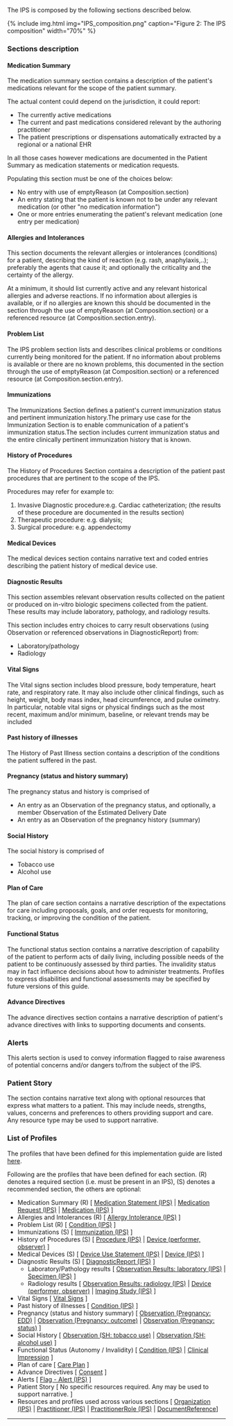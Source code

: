 The IPS is composed by the following sections described below.

{% include img.html img="IPS_composition.png" caption="Figure 2: The IPS composition" width="70%" %}

### Sections description

#### Medication Summary

The medication summary section contains a description of the patient's medications relevant for the scope of the patient summary.

The actual content could depend on the jurisdiction, it could report:

- The currently active medications
- The current and past medications considered relevant by the authoring practitioner
- The patient prescriptions or dispensations automatically extracted by a regional or a national EHR

In all those cases however medications are documented in the Patient Summary as medication statements or medication requests.

Populating this section must be one of the choices below:

- No entry with use of emptyReason (at Composition.section)
- An entry stating that the patient is known not to be under any relevant medication (or other "no medication information")
- One or more entries enumerating the patient's relevant medication (one entry per medication)

#### Allergies and Intolerances

This section documents the relevant allergies or intolerances (conditions) for a patient, describing the kind of reaction (e.g. rash, anaphylaxis,..); preferably the agents that cause it; and optionally the criticality and the certainty of the allergy.

At a minimum, it should list currently active and any relevant historical allergies and adverse reactions. If no information about allergies is available, or if no allergies are known this should be documented in the section through the use of emptyReason (at Composition.section) or a referenced resource (at Composition.section.entry).

#### Problem List

The IPS problem section lists and describes clinical problems or conditions currently being monitored for the patient. If no information about problems is available or there are no known problems, this documented in the section through the use of emptyReason (at Composition.section) or a referenced resource (at Composition.section.entry).

#### Immunizations

The Immunizations Section defines a patient's current immunization status and pertinent immunization history.The primary use case for the Immunization Section is to enable communication of a patient's immunization status.The section includes current immunization status and the entire clinically pertinent immunization history that is known.

#### History of Procedures

The History of Procedures Section contains a description of the patient past procedures that are pertinent to the scope of the IPS.

Procedures may refer for example to:

1. Invasive Diagnostic procedure:e.g. Cardiac catheterization; (the results of these procedure are documented in the results section)
2. Therapeutic procedure: e.g. dialysis;
3. Surgical procedure: e.g. appendectomy

#### Medical Devices

The medical devices section contains narrative text and coded entries describing the patient history of medical device use.

#### Diagnostic Results

This section assembles relevant observation results collected on the patient or produced on in-vitro biologic specimens collected from the patient. These results may include laboratory, pathology, and radiology results.

This section includes entry choices to carry result observations (using Observation or referenced observations in DiagnosticReport) from:

- Laboratory/pathology
- Radiology

#### Vital Signs

The Vital signs section includes blood pressure, body temperature, heart rate, and respiratory rate. It may also include other clinical findings, such as height, weight, body mass index, head circumference, and pulse oximetry. In particular, notable vital signs or physical findings such as the most recent, maximum and/or minimum, baseline, or relevant trends may be included

#### Past history of illnesses

The History of Past Illness section contains a description of the conditions the patient suffered in the past.

#### Pregnancy (status and history summary)

The pregnancy status and history is comprised of

- An entry as an Observation of the pregnancy status, and optionally, a member Observation of the Estimated Delivery Date
- An entry as an Observation of the pregnancy history (summary)

#### Social History

The social history is comprised of

- Tobacco use
- Alcohol use

#### Plan of Care

The plan of care section contains a narrative description of the expectations for care including proposals, goals, and order requests for monitoring, tracking, or improving the condition of the patient.

#### Functional Status

The functional status section contains a narrative description of capability of the patient to perform acts of daily living, including possible needs of the patient to be continuously assessed by third parties. The invalidity status may in fact influence decisions about how to administer treatments. Profiles to express disabilities and functional assessments may be specified by future versions of this guide.

#### Advance Directives

The advance directives section contains a narrative description of patient's advance directives with links to supporting documents and consents.

### Alerts

This alerts section is used to convey information flagged to raise awareness of potential concerns and/or dangers to/from the subject of the IPS.

### Patient Story

The section contains narrative text along with optional resources that express what matters to a patient. This may include needs, strengths, values, concerns and preferences to others providing support and care. Any resource type may be used to support narrative.

### List of Profiles

The profiles that have been defined for this implementation guide are listed <a href="profiles.html">here</a>.

Following are the profiles that have been defined for each section. (R) denotes a required section (i.e. must be present in an IPS), (S) denotes a recommended section, the others are optional:

- Medication Summary (R)
  [ <a href="StructureDefinition-MedicationStatement-uv-ips.html">Medication Statement (IPS)</a> |
  <a href="StructureDefinition-MedicationRequest-uv-ips.html">Medication Request (IPS)</a> |
  <a href="StructureDefinition-Medication-uv-ips.html">Medication (IPS)</a> ]
- Allergies and Intolerances (R)
  [ <a href="StructureDefinition-AllergyIntolerance-uv-ips.html">Allergy Intolerance (IPS)</a> ]
- Problem List (R)
  [ <a href="StructureDefinition-Condition-uv-ips.html">Condition (IPS)</a> ]
- Immunizations (S)
  [ <a href="StructureDefinition-Immunization-uv-ips.html">Immunization (IPS)</a> ]
- History of Procedures (S)
  [ <a href="StructureDefinition-Procedure-uv-ips.html">Procedure (IPS)</a> | 
  <a href="StructureDefinition-Device-observer-uv-ips.html">Device (performer, observer)</a> ]
- Medical Devices (S)
  [ <a href="StructureDefinition-DeviceUseStatement-uv-ips.html">Device Use Statement (IPS)</a> |
  <a href="StructureDefinition-Device-uv-ips.html">Device (IPS)</a> ]
- Diagnostic Results (S)
  [ <a href="StructureDefinition-DiagnosticReport-uv-ips.html">DiagnosticReport (IPS)</a> ]
  - Laboratory/Pathology results
    [ <a href="StructureDefinition-Observation-results-laboratory-pathology-uv-ips.html">Observation Results: laboratory (IPS)</a> |
    <a href="StructureDefinition-Specimen-uv-ips.html">Specimen (IPS)</a> ]
  - Radiology results
    [ <a href="StructureDefinition-Observation-results-radiology-uv-ips.html">Observation Results: radiology (IPS)</a> |
    <a href="StructureDefinition-Device-observer-uv-ips.html">Device (performer, observer)</a> |
    <a href="StructureDefinition-ImagingStudy-uv-ips.html">Imaging Study (IPS)</a> ]
- Vital Signs
  [ <a href="{{site.data.fhir.path}}vitalsigns.html">Vital Signs</a> ]
- Past history of illnesses
  [ <a href="StructureDefinition-Condition-uv-ips.html">Condition (IPS)</a> ]
- Pregnancy (status and history summary)
  [ <a href="StructureDefinition-Observation-pregnancy-edd-uv-ips.html">Observation (Pregnancy: EDD)</a> |
  <a href="StructureDefinition-Observation-pregnancy-outcome-uv-ips.html">Observation (Pregnancy: outcome)</a> |
  <a href="StructureDefinition-Observation-pregnancy-status-uv-ips.html">Observation (Pregnancy: status)</a> ]
- Social History
  [ <a href="StructureDefinition-Observation-tobaccouse-uv-ips.html">Observation (SH: tobacco use)</a> |
    <a href="StructureDefinition-Observation-alcoholuse-uv-ips.html">Observation (SH: alcohol use)</a> ]
- Functional Status (Autonomy / Invalidity)
  [ <a href="StructureDefinition-Condition-uv-ips.html">Condition (IPS)</a> |
  <a href="{{site.data.fhir.path}}clinicalimpression.html">Clinical Impression</a> ]
- Plan of care
  [ <a href="{{site.data.fhir.path}}careplan.html">Care Plan</a> ]
- Advance Directives
  [ <a href="{{site.data.fhir.path}}consent.html">Consent</a> ]
- Alerts
  [ <a href="StructureDefinition-Flag-alert-uv-ips.html">Flag - Alert (IPS)</a> ]
- Patient Story
  [ No specific resources required. Any may be used to support narrative. ]
- Resources and profiles used across various sections
  [ <a href="StructureDefinition-Organization-uv-ips.html">Organization (IPS)</a> | <a href="StructureDefinition-Practitioner-uv-ips.html">Practitioner (IPS)</a> | <a href="StructureDefinition-PractitionerRole-uv-ips.html">PractitionerRole (IPS)</a> | <a href="{{site.data.fhir.path}}documentreference.html">DocumentReference</a>]

---

